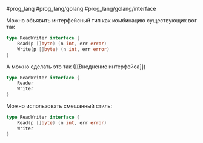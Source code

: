#prog_lang #prog_lang/golang #prog_lang/golang/interface 

Можно объявить интерфейсный тип как комбинацию существующих вот так
```go
type ReadWriter interface {
	Read(p []byte) (n int, err error)
	Write(p []byte) (n int, err error)
}
```

А можно сделать это так ([[Внеднение интерфейса]])
```go
type ReadWriter interface {
	Reader
	Writer
}
```

Можно использовать смешанный стиль:
```go
type ReadWriter interface {
	Read(p []byte) (n int, err error)
	Writer
}
```
